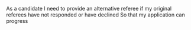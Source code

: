 As a candidate
I need to provide an alternative referee if my original referees have not responded or have declined
So that my application can progress
